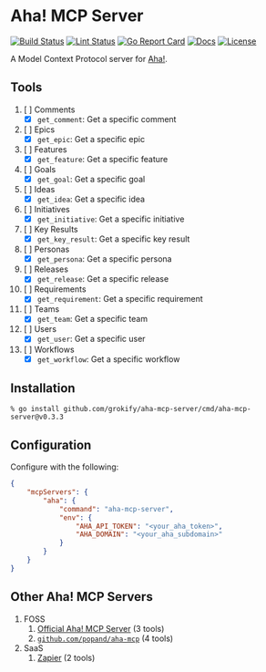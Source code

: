 # Aha! MCP Server

[![Build Status][build-status-svg]][build-status-url]
[![Lint Status][lint-status-svg]][lint-status-url]
[![Go Report Card][goreport-svg]][goreport-url]
[![Docs][docs-godoc-svg]][docs-godoc-url]
[![License][license-svg]][license-url]

A Model Context Protocol server for [Aha!](https://www.aha.io/).

## Tools

1. [ ] Comments
    - [x] `get_comment`: Get a specific comment
1. [ ] Epics
    - [x] `get_epic`: Get a specific epic
1. [ ] Features
    - [x] `get_feature`: Get a specific feature
1. [ ] Goals
    - [x] `get_goal`: Get a specific goal
1. [ ] Ideas
    - [x] `get_idea`: Get a specific idea
1. [ ] Initiatives
    - [x] `get_initiative`: Get a specific initiative
1. [ ] Key Results
    - [x] `get_key_result`: Get a specific key result
1. [ ] Personas
    - [x] `get_persona`: Get a specific persona
1. [ ] Releases
    - [x] `get_release`: Get a specific release
1. [ ] Requirements
    - [x] `get_requirement`: Get a specific requirement
1. [ ] Teams
    - [x] `get_team`: Get a specific team
1. [ ] Users
    - [x] `get_user`: Get a specific user
1. [ ] Workflows
    - [x] `get_workflow`: Get a specific workflow

## Installation

```
% go install github.com/grokify/aha-mcp-server/cmd/aha-mcp-server@v0.3.3
```

## Configuration

Configure with the following:

```json
{
	"mcpServers": {
		"aha": {
			"command": "aha-mcp-server",
			"env": {
				"AHA_API_TOKEN": "<your_aha_token>",
				"AHA_DOMAIN": "<your_aha_subdomain>"
			}
		}
	}
}
```

## Other Aha! MCP Servers

1. FOSS
    1. [Official Aha! MCP Server](https://support.aha.io/aha-develop/integrations/mcp-server/mcp-server-connection~7493691606168806509) (3 tools)
    1. [`github.com/popand/aha-mcp`](https://github.com/popand/aha-mcp) (4 tools)
1. SaaS
    1. [Zapier](https://zapier.com/mcp/aha) (2 tools)


 [build-status-svg]: https://github.com/grokify/aha-mcp-server/actions/workflows/ci.yaml/badge.svg?branch=main
 [build-status-url]: https://github.com/grokify/aha-mcp-server/actions/workflows/ci.yaml
 [lint-status-svg]: https://github.com/grokify/aha-mcp-server/actions/workflows/lint.yaml/badge.svg?branch=main
 [lint-status-url]: https://github.com/grokify/aha-mcp-server/actions/workflows/lint.yaml
 [goreport-svg]: https://goreportcard.com/badge/github.com/grokify/aha-mcp-server
 [goreport-url]: https://goreportcard.com/report/github.com/grokify/aha-mcp-server
 [docs-godoc-svg]: https://pkg.go.dev/badge/github.com/grokify/aha-mcp-server
 [docs-godoc-url]: https://pkg.go.dev/github.com/grokify/aha-mcp-server
 [license-svg]: https://img.shields.io/badge/license-MIT-blue.svg
 [license-url]: https://github.com/grokify/aha-mcp-server/blob/main/LICENSE
 [used-by-svg]: https://sourcegraph.com/github.com/grokify/aha-mcp-server/-/badge.svg
 [used-by-url]: https://sourcegraph.com/github.com/grokify/aha-mcp-server?badge
 [loc-svg]: https://tokei.rs/b1/github/grokify/aha-mcp-server
 [repo-url]: https://github.com/grokify/aha-mcp-server